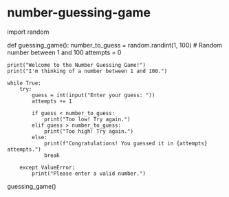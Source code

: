 # number-guessing-game
import random

def guessing_game():
    number_to_guess = random.randint(1, 100)  # Random number between 1 and 100
    attempts = 0
    
    print("Welcome to the Number Guessing Game!")
    print("I'm thinking of a number between 1 and 100.")

    while True:
        try:
            guess = int(input("Enter your guess: "))
            attempts += 1
            
            if guess < number_to_guess:
                print("Too low! Try again.")
            elif guess > number_to_guess:
                print("Too high! Try again.")
            else:
                print(f"Congratulations! You guessed it in {attempts} attempts.")
                break

        except ValueError:
            print("Please enter a valid number.")

guessing_game()
